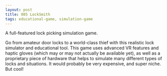 ```yaml
---
layout: post
title: 085 LockSmith
tags: educational-game, simulation-game
---
```

A full-featured lock picking simulation game.

Go from amateur door locks to a world-class thief with this realistic lock simulator and educational tool.  This game uses advanced VR features and haptic gloves (which may or may not actually be available yet), as well as a proprietary piece of hardware that helps to simulate many different types of locks and situations. It would probably be very expensive, and super niche. But cool!